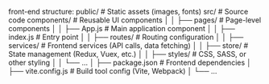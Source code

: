 front-end structure:
public/      # Static assets (images, fonts)
src/         # Source code
  components/  # Reusable UI components
│   │   ├── pages/       # Page-level components
│   │   ├── App.js       # Main application component
│   │   ├── index.js     # Entry point
│   │   ├── routes/      # Routing configuration
│   │   ├── services/    # Frontend services (API calls, data fetching)
│   │   ├── store/       # State management (Redux, Vuex, etc.)
│   │   ├── styles/      # CSS, SASS, or other styling
│   │   └── ...
│   ├── package.json   # Frontend dependencies
│   ├── vite.config.js # Build tool config (Vite, Webpack)
│   └── ...
